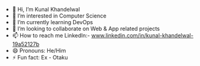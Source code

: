 - 👋 Hi, I’m Kunal Khandelwal
- 👀 I’m interested in Computer Science
- 🌱 I’m currently learning DevOps
- 💞️ I’m looking to collaborate on Web & App related projects
- 📫 How to reach me LinkedIn:- www.linkedin.com/in/kunal-khandelwal-19a52127b
- 😄 Pronouns: He/Him
- ⚡ Fun fact: Ex - Otaku

<!---
Kunal89204/Kunal89204 is a ✨ special ✨ repository because its `README.md` (this file) appears on your GitHub profile.
You can click the Preview link to take a look at your changes.
--->
